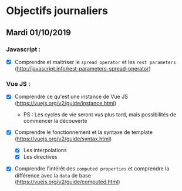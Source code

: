 # Objectifs journaliers

## Mardi 01/10/2019

### Javascript :

  * [X] Comprendre et maitriser le `spread operator` et les `rest parameters`
    (http://javascript.info/rest-parameters-spread-operator)

### Vue JS : 

  * [X] Comprendre ce qu'est une instance de Vue JS (https://vuejs.org/v2/guide/instance.html)
    * PS : Les cycles de vie seront vus plus tard, mais possibilités de commencer la découverte

  * [X] Comprendre le fonctionnement et la syntaxe de template (https://vuejs.org/v2/guide/syntax.html)
    * [X] Les interpolations
    * [X] Les directives

  * [X] Comprendre l'intérêt des `computed properties` et comprendre la
      différence avec la `data` de base
      (https://vuejs.org/v2/guide/computed.html)
